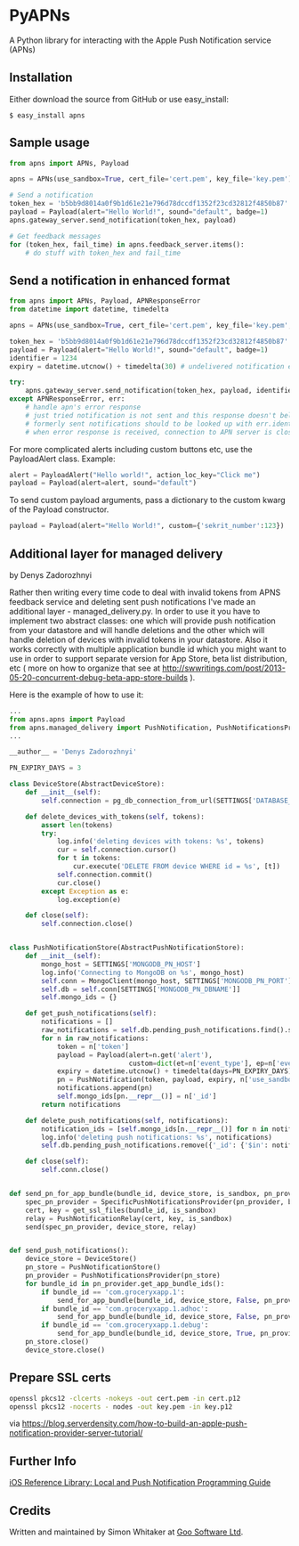 # PyAPNs 

A Python library for interacting with the Apple Push Notification service 
(APNs)

## Installation

Either download the source from GitHub or use easy_install:

    $ easy_install apns


## Sample usage

```python
from apns import APNs, Payload

apns = APNs(use_sandbox=True, cert_file='cert.pem', key_file='key.pem')

# Send a notification
token_hex = 'b5bb9d8014a0f9b1d61e21e796d78dccdf1352f23cd32812f4850b87'
payload = Payload(alert="Hello World!", sound="default", badge=1)
apns.gateway_server.send_notification(token_hex, payload)

# Get feedback messages
for (token_hex, fail_time) in apns.feedback_server.items():
    # do stuff with token_hex and fail_time
```

## Send a notification in enhanced format
```python
from apns import APNs, Payload, APNResponseError
from datetime import datetime, timedelta

apns = APNs(use_sandbox=True, cert_file='cert.pem', key_file='key.pem', enhanced=True)

token_hex = 'b5bb9d8014a0f9b1d61e21e796d78dccdf1352f23cd32812f4850b87'
payload = Payload(alert="Hello World!", sound="default", badge=1)
identifier = 1234
expiry = datetime.utcnow() + timedelta(30) # undelivered notification expires after 30 seconds

try:
    apns.gateway_server.send_notification(token_hex, payload, identifier, expiry)
except APNResponseError, err:
    # handle apn's error response
    # just tried notification is not sent and this response doesn't belong to that notification.
    # formerly sent notifications should to be looked up with err.identifier to find one which caused this error.
    # when error response is received, connection to APN server is closed.
```

For more complicated alerts including custom buttons etc, use the PayloadAlert 
class. Example:

```python
alert = PayloadAlert("Hello world!", action_loc_key="Click me")
payload = Payload(alert=alert, sound="default")
```

To send custom payload arguments, pass a dictionary to the custom kwarg
of the Payload constructor.

```python
payload = Payload(alert="Hello World!", custom={'sekrit_number':123})
```

## Additional layer for managed delivery 
by Denys Zadorozhnyi

Rather then writing every time code to deal with invalid tokens from APNS feedback service and deleting sent push notifications I've made an additional layer - managed_delivery.py. In order to use it you have to implement two abstract classes: one which will provide push notification from your datastore and will handle deletions and the other which will handle deletion of devices with invalid tokens in your datastore.
Also it works correctly with multiple application bundle id which you might want to use in order to support separate version for App Store, beta list distribution, etc ( more on how to organize that see at http://swwritings.com/post/2013-05-20-concurrent-debug-beta-app-store-builds ).

Here is the example of how to use it:

```python
...
from apns.apns import Payload
from apns.managed_delivery import PushNotification, PushNotificationsProvider, SpecificPushNotificationsProvider, PushNotificationRelay, send, AbstractPushNotificationStore, AbstractDeviceStore
...

__author__ = 'Denys Zadorozhnyi'

PN_EXPIRY_DAYS = 3

class DeviceStore(AbstractDeviceStore):
    def __init__(self):
        self.connection = pg_db_connection_from_url(SETTINGS['DATABASE_URI'])

    def delete_devices_with_tokens(self, tokens):
        assert len(tokens)
        try:
            log.info('deleting devices with tokens: %s', tokens)
            cur = self.connection.cursor()
            for t in tokens:
                cur.execute('DELETE FROM device WHERE id = %s', [t])
            self.connection.commit()
            cur.close()
        except Exception as e:
            log.exception(e)

    def close(self):
        self.connection.close()


class PushNotificationStore(AbstractPushNotificationStore):
    def __init__(self):
        mongo_host = SETTINGS['MONGODB_PN_HOST']
        log.info('Connecting to MongoDB on %s', mongo_host)
        self.conn = MongoClient(mongo_host, SETTINGS['MONGODB_PN_PORT'])
        self.db = self.conn[SETTINGS['MONGODB_PN_DBNAME']]
        self.mongo_ids = {}

    def get_push_notifications(self):
        notifications = []
        raw_notifications = self.db.pending_push_notifications.find().sort('date_created')
        for n in raw_notifications:
            token = n['token']
            payload = Payload(alert=n.get('alert'),
                              custom=dict(et=n['event_type'], ep=n['event_param']))
            expiry = datetime.utcnow() + timedelta(days=PN_EXPIRY_DAYS)
            pn = PushNotification(token, payload, expiry, n['use_sandbox'], n['app_bundle_id'])
            notifications.append(pn)
            self.mongo_ids[pn.__repr__()] = n['_id']
        return notifications

    def delete_push_notifications(self, notifications):
        notification_ids = [self.mongo_ids[n.__repr__()] for n in notifications]
        log.info('deleting push notifications: %s', notifications)
        self.db.pending_push_notifications.remove({'_id': {'$in': notification_ids}})

    def close(self):
        self.conn.close()


def send_pn_for_app_bundle(bundle_id, device_store, is_sandbox, pn_provider):
    spec_pn_provider = SpecificPushNotificationsProvider(pn_provider, bundle_id, is_sandbox)
    cert, key = get_ssl_files(bundle_id, is_sandbox)
    relay = PushNotificationRelay(cert, key, is_sandbox)
    send(spec_pn_provider, device_store, relay)


def send_push_notifications():
    device_store = DeviceStore()
    pn_store = PushNotificationStore()
    pn_provider = PushNotificationsProvider(pn_store)
    for bundle_id in pn_provider.get_app_bundle_ids():
        if bundle_id == 'com.groceryxapp.1':
            send_for_app_bundle(bundle_id, device_store, False, pn_provider)
        if bundle_id == 'com.groceryxapp.1.adhoc':
            send_for_app_bundle(bundle_id, device_store, False, pn_provider)
        if bundle_id == 'com.groceryxapp.1.debug':
            send_for_app_bundle(bundle_id, device_store, True, pn_provider)
    pn_store.close()
    device_store.close()


```

## Prepare SSL certs
```bash
openssl pkcs12 -clcerts -nokeys -out cert.pem -in cert.p12
openssl pkcs12 -nocerts - nodes -out key.pem -in key.p12
```
via https://blog.serverdensity.com/how-to-build-an-apple-push-notification-provider-server-tutorial/


## Further Info

[iOS Reference Library: Local and Push Notification Programming Guide][a1]

## Credits

Written and maintained by Simon Whitaker at [Goo Software Ltd][goo].

[a1]:http://developer.apple.com/iphone/library/documentation/NetworkingInternet/Conceptual/RemoteNotificationsPG/Introduction/Introduction.html#//apple_ref/doc/uid/TP40008194-CH1-SW1
[goo]:http://www.goosoftware.co.uk/
